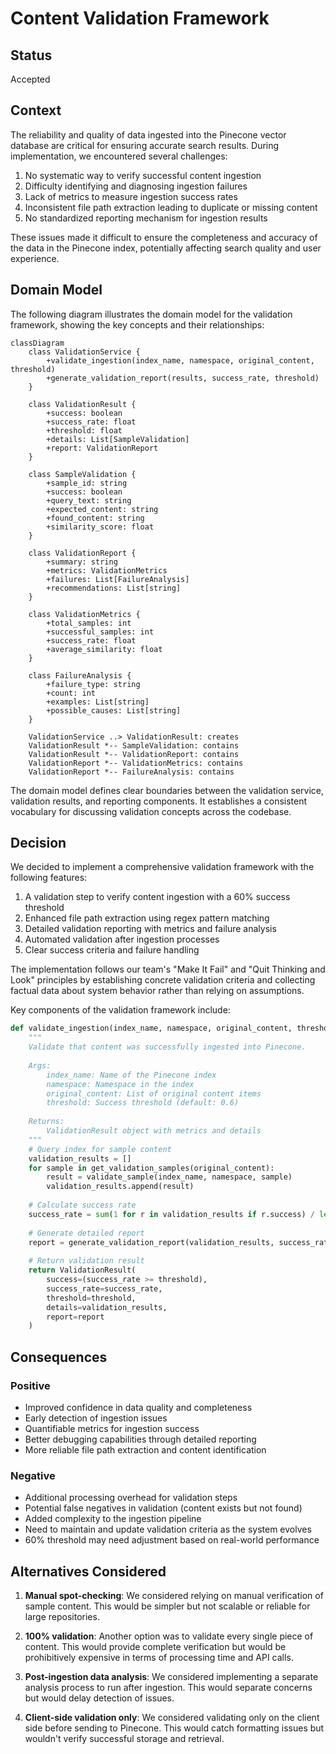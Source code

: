 # Content Validation Framework

## Status
Accepted

## Context
The reliability and quality of data ingested into the Pinecone vector database are critical for ensuring accurate search results. During implementation, we encountered several challenges:

1. No systematic way to verify successful content ingestion
2. Difficulty identifying and diagnosing ingestion failures
3. Lack of metrics to measure ingestion success rates
4. Inconsistent file path extraction leading to duplicate or missing content
5. No standardized reporting mechanism for ingestion results

These issues made it difficult to ensure the completeness and accuracy of the data in the Pinecone index, potentially affecting search quality and user experience.

## Domain Model

The following diagram illustrates the domain model for the validation framework, showing the key concepts and their relationships:

```mermaid
classDiagram
    class ValidationService {
        +validate_ingestion(index_name, namespace, original_content, threshold)
        +generate_validation_report(results, success_rate, threshold)
    }
    
    class ValidationResult {
        +success: boolean
        +success_rate: float
        +threshold: float
        +details: List[SampleValidation]
        +report: ValidationReport
    }
    
    class SampleValidation {
        +sample_id: string
        +success: boolean
        +query_text: string
        +expected_content: string
        +found_content: string
        +similarity_score: float
    }
    
    class ValidationReport {
        +summary: string
        +metrics: ValidationMetrics
        +failures: List[FailureAnalysis]
        +recommendations: List[string]
    }
    
    class ValidationMetrics {
        +total_samples: int
        +successful_samples: int
        +success_rate: float
        +average_similarity: float
    }
    
    class FailureAnalysis {
        +failure_type: string
        +count: int
        +examples: List[string]
        +possible_causes: List[string]
    }
    
    ValidationService ..> ValidationResult: creates
    ValidationResult *-- SampleValidation: contains
    ValidationResult *-- ValidationReport: contains
    ValidationReport *-- ValidationMetrics: contains
    ValidationReport *-- FailureAnalysis: contains
```

The domain model defines clear boundaries between the validation service, validation results, and reporting components. It establishes a consistent vocabulary for discussing validation concepts across the codebase.

## Decision
We decided to implement a comprehensive validation framework with the following features:

1. A validation step to verify content ingestion with a 60% success threshold
2. Enhanced file path extraction using regex pattern matching
3. Detailed validation reporting with metrics and failure analysis
4. Automated validation after ingestion processes
5. Clear success criteria and failure handling

The implementation follows our team's "Make It Fail" and "Quit Thinking and Look" principles by establishing concrete validation criteria and collecting factual data about system behavior rather than relying on assumptions.

Key components of the validation framework include:

```python
def validate_ingestion(index_name, namespace, original_content, threshold=0.6):
    """
    Validate that content was successfully ingested into Pinecone.
    
    Args:
        index_name: Name of the Pinecone index
        namespace: Namespace in the index
        original_content: List of original content items
        threshold: Success threshold (default: 0.6)
        
    Returns:
        ValidationResult object with metrics and details
    """
    # Query index for sample content
    validation_results = []
    for sample in get_validation_samples(original_content):
        result = validate_sample(index_name, namespace, sample)
        validation_results.append(result)
    
    # Calculate success rate
    success_rate = sum(1 for r in validation_results if r.success) / len(validation_results)
    
    # Generate detailed report
    report = generate_validation_report(validation_results, success_rate, threshold)
    
    # Return validation result
    return ValidationResult(
        success=(success_rate >= threshold),
        success_rate=success_rate,
        threshold=threshold,
        details=validation_results,
        report=report
    )
```

## Consequences

### Positive
- Improved confidence in data quality and completeness
- Early detection of ingestion issues
- Quantifiable metrics for ingestion success
- Better debugging capabilities through detailed reporting
- More reliable file path extraction and content identification

### Negative
- Additional processing overhead for validation steps
- Potential false negatives in validation (content exists but not found)
- Added complexity to the ingestion pipeline
- Need to maintain and update validation criteria as the system evolves
- 60% threshold may need adjustment based on real-world performance

## Alternatives Considered

1. **Manual spot-checking**: We considered relying on manual verification of sample content. This would be simpler but not scalable or reliable for large repositories.

2. **100% validation**: Another option was to validate every single piece of content. This would provide complete verification but would be prohibitively expensive in terms of processing time and API calls.

3. **Post-ingestion data analysis**: We considered implementing a separate analysis process to run after ingestion. This would separate concerns but would delay detection of issues.

4. **Client-side validation only**: We considered validating only on the client side before sending to Pinecone. This would catch formatting issues but wouldn't verify successful storage and retrieval.

